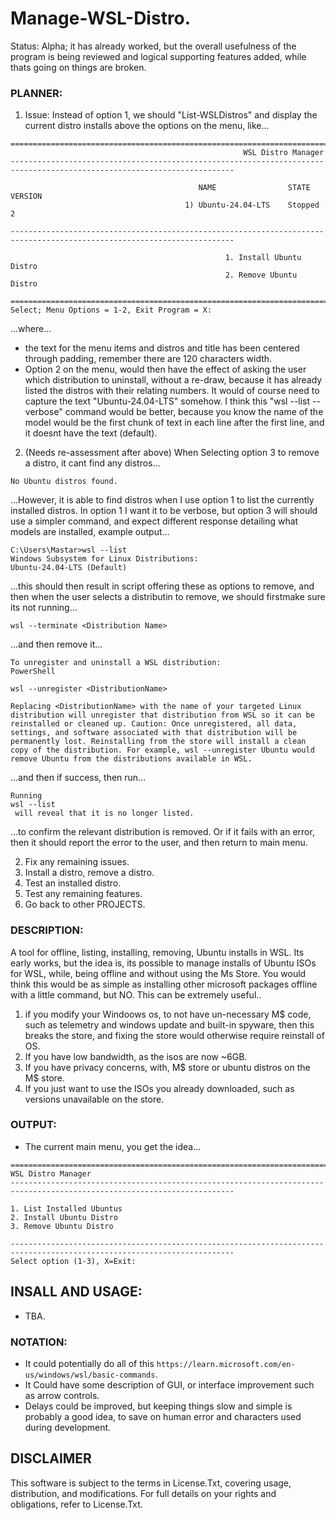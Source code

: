 # Manage-WSL-Distro.
Status: Alpha; it has already worked, but the overall usefulness of the program is being reviewed and logical supporting features added, while thats going on things are broken.

### PLANNER:
1. Issue: Instead of option 1, we should "List-WSLDistros" and display the current distro installs above the options on the menu, like...
```
========================================================================================================================
                                                    WSL Distro Manager
------------------------------------------------------------------------------------------------------------------------

                                          NAME                STATE           VERSION
                                       1) Ubuntu-24.04-LTS    Stopped         2

------------------------------------------------------------------------------------------------------------------------

                                                1. Install Ubuntu Distro
                                                2. Remove Ubuntu Distro

========================================================================================================================
Select; Menu Options = 1-2, Exit Program = X:
```
...where...
- the text for the menu items and distros and title has been centered through padding, remember there are 120 characters width.
- Option 2 on the menu, would then have the effect of asking the user which distribution to uninstall, without a re-draw, because it has already listed the distros with their relating numbers. It would of course need to capture the text "Ubuntu-24.04-LTS" somehow. I think this "wsl --list --verbose" command would be better, because you know the name of the model would be the first chunk of text in each line after the first line, and it doesnt have the text (default).

2. (Needs re-assessment after above) When Selecting option 3 to remove a distro, it cant find any distros...
```
No Ubuntu distros found.
```
...However, it is able to find distros when I use option 1 to list the currently installed distros. In option 1 I want it to be verbose, but option 3 will should use a simpler command, and expect different response detailing what models are installed, example output...
```
C:\Users\Mastar>wsl --list
Windows Subsystem for Linux Distributions:
Ubuntu-24.04-LTS (Default)
```
...this should then result in script offering these as options to remove, and then when the user selects a distributin to remove, we should firstmake sure its not running... 
```
wsl --terminate <Distribution Name>
```
...and then remove it...
```
To unregister and uninstall a WSL distribution:
PowerShell

wsl --unregister <DistributionName>

Replacing <DistributionName> with the name of your targeted Linux distribution will unregister that distribution from WSL so it can be reinstalled or cleaned up. Caution: Once unregistered, all data, settings, and software associated with that distribution will be permanently lost. Reinstalling from the store will install a clean copy of the distribution. For example, wsl --unregister Ubuntu would remove Ubuntu from the distributions available in WSL. 
```
...and then if success, then run...
```
Running 
wsl --list
 will reveal that it is no longer listed.
```
...to confirm the relevant distribution is removed. Or if it fails with an error, then it should report the error to the user, and then return to main menu.

2. Fix any remaining issues.
3. Install a distro, remove a distro.
4. Test an installed distro.
5. Test any remaining features.
6. Go back to other PROJECTS.

### DESCRIPTION:
A tool for offline, listing, installing, removing, Ubuntu installs in WSL. Its early works, but the idea is, its possible to manage installs of Ubuntu ISOs for WSL, while, being offline and without using the Ms Store. You would think this would be as simple as installing other microsoft packages offline with a little command, but NO. This can be extremely useful..
1. if you modify your Windoows os, to not have un-necessary M$ code, such as telemetry and windows update and built-in spyware, then this breaks the store, and fixing the store would otherwise require reinstall of OS.
2. If you have low bandwidth, as the isos are now ~6GB.
3. If you have privacy concerns, with, M$ store or ubuntu distros on the M$ store.
4. If you just want to use the ISOs you already downloaded, such as versions unavailable on the store.

### OUTPUT:
- The current main menu, you get the idea...
```
========================================================================================================================
WSL Distro Manager
------------------------------------------------------------------------------------------------------------------------

1. List Installed Ubuntus
2. Install Ubuntu Distro
3. Remove Ubuntu Distro

------------------------------------------------------------------------------------------------------------------------
Select option (1-3), X=Exit:

```

## INSALL AND USAGE:
- TBA.

### NOTATION:
- It could potentially do all of this `https://learn.microsoft.com/en-us/windows/wsl/basic-commands`.
- It Could have some description of GUI, or interface improvement such as arrow controls.
- Delays could be improved, but keeping things slow and simple is probably a good idea, to save on human error and characters used during development.

## DISCLAIMER
This software is subject to the terms in License.Txt, covering usage, distribution, and modifications. For full details on your rights and obligations, refer to License.Txt.

